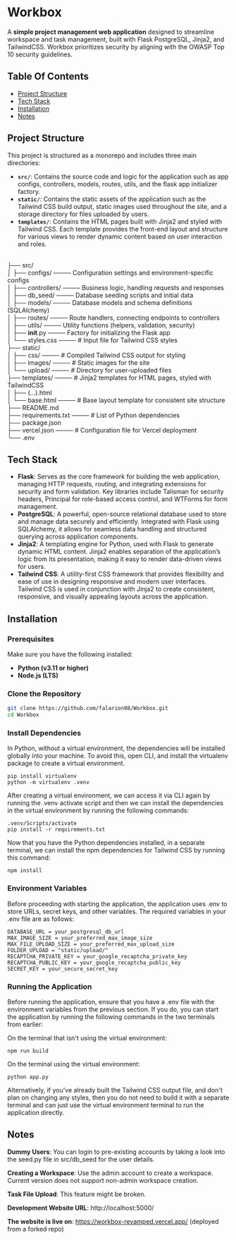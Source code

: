 # Workbox

A **simple project management web application** designed to streamline workspace and task management, built with Flask PostgreSQL, Jinja2, and TailwindCSS. Workbox prioritizes security by aligning with the OWASP Top 10 security guidelines.

## Table Of Contents

- [Project Structure](#project-structure)
- [Tech Stack](#tech-stack)
- [Installation](#installation)
- [Notes](#notes)

## Project Structure

This project is structured as a monorepo and includes three main directories:

- **`src/`**: Contains the source code and logic for the application such as app configs, controllers, models, routes, utils, and the flask app initializer factory.
- **`static/`**: Contains the static assets of the application such as the Tailwind CSS build output, static images used throughout the site, and a storage directory for files uploaded by users.
- **`templates/`**: Contains the HTML pages built with Jinja2 and styled with Tailwind CSS. Each template provides the front-end layout and structure for various views to render dynamic content based on user interaction and roles. <br> <br>

├── src/ <br>
│   ├── configs/ ──── Configuration settings and environment-specific configs <br>
│   ├── controllers/ ──── Business logic, handling requests and responses <br>
│   ├── db_seed/ ──── Database seeding scripts and initial data <br>
│   ├── models/ ──── Database models and schema definitions (SQLAlchemy) <br>
│   ├── routes/ ──── Route handlers, connecting endpoints to controllers <br>
│   ├── utils/ ──── Utility functions (helpers, validation, security) <br>
│   ├── __init__.py ──── Factory for initializing the Flask app <br>
│   └── styles.css ──── # Input file for Tailwind CSS styles <br>
├── static/ <br>
│   ├── css/ ──── # Compiled Tailwind CSS output for styling <br>
│   ├── images/ ──── # Static images for the site <br>
│   └── upload/ ──── # Directory for user-uploaded files <br>
├── templates/ ──── # Jinja2 templates for HTML pages, styled with TailwindCSS <br>
│   ├── (...).html <br>
│   └── base.html ──── # Base layout template for consistent site structure <br>
├── README.md <br>
├── requirements.txt ──── # List of Python dependencies <br>
├── package.json <br>
├── vercel.json ──── # Configuration file for Vercel deployment <br>
└── .env <br>

## Tech Stack

- **Flask**: Serves as the core framework for building the web application, managing HTTP requests, routing, and integrating extensions for security and form validation. Key libraries include Talisman for security headers, Principal for role-based access control, and WTForms for form management.
- **PostgreSQL**: A powerful, open-source relational database used to store and manage data securely and efficiently. Integrated with Flask using SQLAlchemy, it allows for seamless data handling and structured querying across application components.
- **Jinja2**: A templating engine for Python, used with Flask to generate dynamic HTML content. Jinja2 enables separation of the application’s logic from its presentation, making it easy to render data-driven views for users.
- **Tailwind CSS**: A utility-first CSS framework that provides flexibility and ease of use in designing responsive and modern user interfaces. Tailwind CSS is used in conjunction with Jinja2 to create consistent, responsive, and visually appealing layouts across the application.

## Installation

### Prerequisites

Make sure you have the following installed:
- **Python (v3.11 or higher)**
- **Node.js (LTS)**

### Clone the Repository
```bash
git clone https://github.com/falarion08/Workbox.git
cd Workbox
```

### Install Dependencies

In Python, without a virtual environment, the dependencies will be installed globally into your machine. To avoid this, open CLI, and install the virtualenv package to create a virtual environment.
```
pip install virtualenv
python -m virtualenv .venv
```

After creating a virtual environment, we can access it via CLI again by running the .venv activate script and then we can install the dependencies in the virtual environment by running the following commands:
```
.venv/Scripts/activate
pip install -r requirements.txt
```

Now that you have the Python dependencies installed, in a separate terminal, we can install the npm dependencies for Tailwind CSS by running this command:
```
npm install
```

### Environment Variables

Before proceeding with starting the application, the application uses .env to store URLs, secret keys, and other variables. The required variables in your .env file are as follows:
```
DATABASE_URL = your_postgresql_db_url
MAX_IMAGE_SIZE = your_preferred_max_image_size
MAX_FILE_UPLOAD_SIZE = your_preferred_max_upload_size
FOLDER_UPLOAD = "static/upload/"
RECAPTCHA_PRIVATE_KEY = your_google_recaptcha_private_key
RECAPTCHA_PUBLIC_KEY = your_google_recaptcha_public_key
SECRET_KEY = your_secure_secret_key
```

### Running the Application

Before running the application, ensure that you have a .env file with the environment variables from the previous section. If you do, you can start the application by running the following commands in the two terminals from earlier:

On the terminal that isn't using the virtual environment:
```
npm run build
```

On the terminal using the virtual environment:
```
python app.py
```

Alternatively, if you've already built the Tailwind CSS output file, and don't plan on changing any styles, then you do not need to build it with a separate terminal and can just use the virtual environment terminal to run the application directly.

## Notes

**Dummy Users**: You can login to pre-existing accounts by taking a look into the seed.py file in src/db_seed for the user details.

**Creating a Workspace**: Use the admin account to create a workspace. Current version does not support non-admin workspace creation.

**Task File Upload**: This feature might be broken.

**Development Website URL**: http://localhost:5000/

**The website is live on**: https://workbox-revamped.vercel.app/ (deployed from a forked repo)


